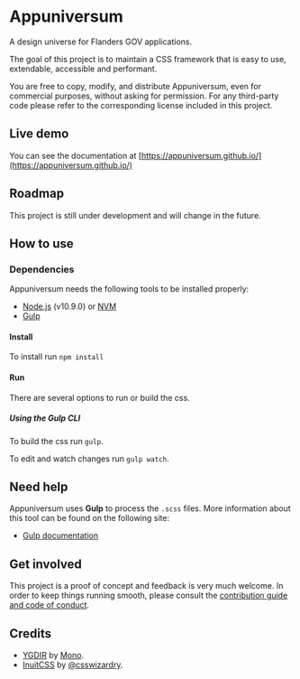 # Appuniversum

A design universe for Flanders GOV applications.

The goal of this project is to maintain a CSS framework that is easy to use, extendable, accessible and performant.

You are free to copy, modify, and distribute Appuniversum, even for commercial purposes, without asking for permission. For any third-party code please refer to the corresponding license included in this project.

## Live demo

You can see the documentation at [https://appuniversum.github.io/](https://appuniversum.github.io/)


## Roadmap

This project is still under development and will change in the future.


## How to use

### Dependencies
Appuniversum needs the following tools to be installed properly:
- [Node.js](https://nodejs.org/en/) (v10.9.0) or [NVM](https://github.com/creationix/nvm)
- [Gulp](http://gulpjs.com/)

#### Install
To install run `npm install`

#### Run
There are several options to run or build the css.

##### Using the Gulp CLI
To build the css run `gulp`.

To edit and watch changes run `gulp watch`.

## Need help
Appuniversum uses **Gulp** to process the `.scss` files. More information about this tool can be found on the following site:
- [Gulp documentation](https://github.com/gulpjs/gulp/blob/master/docs/getting-started.md)

## Get involved

This project is a proof of concept and feedback is very much welcome. In order to keep things running smooth, please consult the [contribution guide and code of conduct](https://github.com/appuniversum/appuniversum/blob/master/CONTRIBUTING.md).

## Credits
- [YGDIR](https://github.com/mono-company/ygdir) by [Mono](https://mono.company/).
- [InuitCSS](https://github.com/inuitcss/inuitcss) by [@csswizardry](https://twitter.com/csswizardry).

